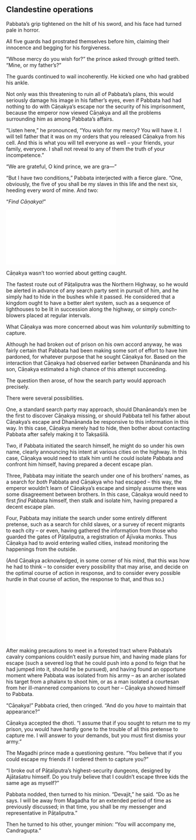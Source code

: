 ## Clandestine operations

Pabbata’s grip tightened on the hilt of his sword, and his face had turned pale in horror.

All five guards had prostrated themselves before him, claiming their innocence and begging for his forgiveness.

“Whose mercy do you wish for?” the prince asked through gritted teeth. “Mine, or my father’s?”

The guards continued to wail incoherently. He kicked one who had grabbed his ankle.

Not only was this threatening to ruin all of Pabbata’s plans, this would seriously damage his image in his father’s eyes, even if Pabbata had had nothing to do with Cāṇakya’s escape nor the security of his imprisonment, because the emperor now viewed Cāṇakya and all the problems surrounding him as among Pabbata’s affairs.

“Listen here,” he pronounced, “You wish for my mercy? You will have it. I will tell father that it was on my orders that you released Cāṇakya from his cell. And this is what you will tell everyone as well – your friends, your family, everyone. I shall not reveal to any of them the truth of your incompetence.”

“We are grateful, O kind prince, we are gra—”

“But I have two conditions,” Pabbata interjected with a fierce glare. “One, obviously, the five of you shall be my slaves in this life and the next six, heeding every word of mine. And two:

“_Find Cāṇakya!_”

![README](../specials/quotes/arthashastra/qualities.md)

Cāṇakya wasn’t too worried about getting caught.

The fastest route out of Pāṭaliputra was the Northern Highway, so he would be alerted in advance of any search party sent in pursuit of him, and he simply had to hide in the bushes while it passed. He considered that a kingdom ought to have a better alert system, such as a sequence of lighthouses to be lit in succession along the highway, or simply conch-blowers placed at regular intervals.

What Cāṇakya was more concerned about was him _voluntarily_ submitting to capture.

Although he had broken out of prison on his own accord anyway, he was fairly certain that Pabbata had been making some sort of effort to have him pardoned, for whatever purpose that he sought Cāṇakya for. Based on the interaction that Cāṇakya had observed earlier between Dhanānanda and his son, Cāṇakya estimated a high chance of this attempt succeeding.

The question then arose, of how the search party would approach precisely.

There were several possibilities.

One, a standard search party may approach, should Dhanānanda’s men be the first to discover Cāṇakya missing, or should Pabbata tell his father about Cāṇakya’s escape and Dhanānanda be responsive to this information in this way. In this case, Cāṇakya merely had to hide, then bother about contacting Pabbata after safely making it to Takṣaśilā.

Two, if Pabbata initiated the search himself, he might do so under his own name, clearly announcing his intent at various cities on the highway. In this case, Cāṇakya would need to stalk him until he could isolate Pabbata and confront him himself, having prepared a decent escape plan.

Three, Pabbata may initiate the search under one of his brothers’ names, as a search for _both_ Pabbata and Cāṇakya who had escaped – this way, the emperor wouldn’t learn of Cāṇakya’s escape and simply assume there was some disagreement between brothers. In this case, Cāṇakya would need to first _find_ Pabbata himself, then stalk and isolate him, having prepared a decent escape plan.

Four, Pabbata may initiate the search under some entirely different pretense, such as a search for child slaves, or a survey of recent migrants to each city – or even, having gathered the information from those who guarded the gates of Pāṭaliputra, a registration of Ājīvaka monks. Thus Cāṇakya had to avoid entering walled cities, instead monitoring the happenings from the outside.

(And Cāṇakya acknowledged, in some corner of his mind, that this was how he had to think – to consider every possibility that may arise, and decide on the optimal course of action in response, and to consider every possible hurdle in that course of action, the response to that, and thus so.)

![scheme_0](../specials/quotes/arthashastra/scheme_0.md)

After making precautions to meet in a forested tract where Pabbata’s cavalry companions couldn’t easily pursue him, and having made plans for escape (such a severed log that he could push into a pond to feign that he had jumped into it, should he be pursued), and having found an opportune moment where Pabbata was isolated from his army – as an archer isolated his target from a phalanx to shoot him, or as a man isolated a courtesan from her ill-mannered companions to court her – Cāṇakya showed himself to Pabbata.

“Cāṇakya!” Pabbata cried, then cringed. “And do you _have_ to maintain that appearance?”

Cāṇakya accepted the dhoti. “I assume that if you sought to return me to my prison, you would have hardly gone to the trouble of all this pretense to capture me. I will answer to your demands, but you must first dismiss your army.”

The Magadhi prince made a questioning gesture. “You believe that if you could escape my friends if I ordered them to capture you?”

“I broke out of Pāṭaliputra’s highest-security dungeons, designed by Ajātaśatru himself. Do you truly believe that I couldn’t escape three kids the same age as myself?”

Pabbata nodded, then turned to his minion. “Devajit,” he said. “Do as he says. I will be away from Magadha for an extended period of time as previously discussed; in that time, you shall be my messenger and representative in Pāṭaliputra.”

Then he turned to his other, younger minion: “You will accompany me, Candragupta.”